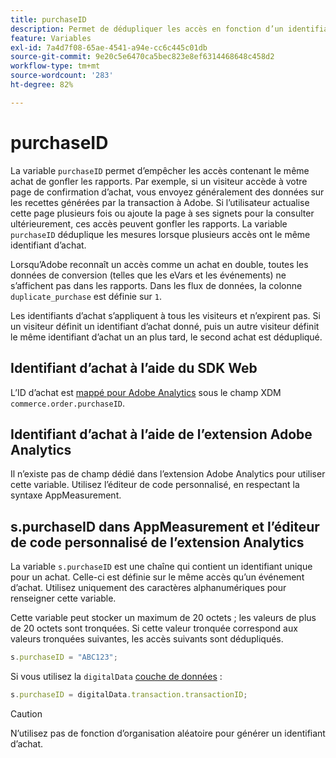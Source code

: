 ```yaml
---
title: purchaseID
description: Permet de dédupliquer les accès en fonction d’un identifiant d’achat unique.
feature: Variables
exl-id: 7a4d7f08-65ae-4541-a94e-cc6c445c01db
source-git-commit: 9e20c5e6470ca5bec823e8ef6314468648c458d2
workflow-type: tm+mt
source-wordcount: '283'
ht-degree: 82%

---
```


# purchaseID

La variable `purchaseID` permet d’empêcher les accès contenant le même achat de gonfler les rapports. Par exemple, si un visiteur accède à votre page de confirmation d’achat, vous envoyez généralement des données sur les recettes générées par la transaction à Adobe. Si l’utilisateur actualise cette page plusieurs fois ou ajoute la page à ses signets pour la consulter ultérieurement, ces accès peuvent gonfler les rapports. La variable `purchaseID` déduplique les mesures lorsque plusieurs accès ont le même identifiant d’achat.

Lorsqu’Adobe reconnaît un accès comme un achat en double, toutes les données de conversion (telles que les eVars et les événements) ne s’affichent pas dans les rapports. Dans les flux de données, la colonne `duplicate_purchase` est définie sur `1`.

Les identifiants d’achat s’appliquent à tous les visiteurs et n’expirent pas. Si un visiteur définit un identifiant d’achat donné, puis un autre visiteur définit le même identifiant d’achat un an plus tard, le second achat est dédupliqué.

## Identifiant d’achat à l’aide du SDK Web

L’ID d’achat est [mappé pour Adobe Analytics](https://experienceleague.adobe.com/docs/analytics/implementation/aep-edge/variable-mapping.html?lang=fr) sous le champ XDM `commerce.order.purchaseID`.

## Identifiant d’achat à l’aide de l’extension Adobe Analytics

Il n’existe pas de champ dédié dans l’extension Adobe Analytics pour utiliser cette variable. Utilisez l’éditeur de code personnalisé, en respectant la syntaxe AppMeasurement.

## s.purchaseID dans AppMeasurement et l’éditeur de code personnalisé de l’extension Analytics

La variable `s.purchaseID` est une chaîne qui contient un identifiant unique pour un achat. Celle-ci est définie sur le même accès qu’un événement d’achat. Utilisez uniquement des caractères alphanumériques pour renseigner cette variable.

Cette variable peut stocker un maximum de 20 octets ; les valeurs de plus de 20 octets sont tronquées. Si cette valeur tronquée correspond aux valeurs tronquées suivantes, les accès suivants sont dédupliqués.

```js
s.purchaseID = "ABC123";
```

Si vous utilisez la `digitalData` [couche de données](../../prepare/data-layer.md) :

```js
s.purchaseID = digitalData.transaction.transactionID;
```

>[!CAUTION]
>
>N’utilisez pas de fonction d’organisation aléatoire pour générer un identifiant d’achat.
